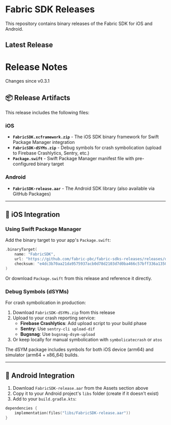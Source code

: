 # Fabric SDK Releases

This repository contains binary releases of the Fabric SDK for iOS and Android.

## Latest Release

# Release Notes

Changes since v0.3.1


## 📦 Release Artifacts

This release includes the following files:

### iOS
- **`FabricSDK.xcframework.zip`** - The iOS SDK binary framework for Swift Package Manager integration
- **`FabricSDK-dSYMs.zip`** - Debug symbols for crash symbolication (upload to Firebase Crashlytics, Sentry, etc.)
- **`Package.swift`** - Swift Package Manager manifest file with pre-configured binary target

### Android
- **`FabricSDK-release.aar`** - The Android SDK library (also available via GitHub Packages)

---

## 🍎 iOS Integration

### Using Swift Package Manager

Add the binary target to your app's `Package.swift`:

```swift
.binaryTarget(
    name: "FabricSDK",
    url: "https://github.com/fabric-pbc/fabric-sdks-releases/releases/download/v0.3.1/FabricSDK.xcframework.zip",
    checksum: "e4dc3b70aa21da9575937acb0d78d2103d7d0ba466c57bff336a1350cc5c3363"
)
```

Or download `Package.swift` from this release and reference it directly.

### Debug Symbols (dSYMs)

For crash symbolication in production:

1. Download `FabricSDK-dSYMs.zip` from this release
2. Upload to your crash reporting service:
   - **Firebase Crashlytics**: Add upload script to your build phase
   - **Sentry**: Use `sentry-cli upload-dif`
   - **Bugsnag**: Use `bugsnag-dsym-upload`
3. Or keep locally for manual symbolication with `symbolicatecrash` or `atos`

The dSYM package includes symbols for both iOS device (arm64) and simulator (arm64 + x86_64) builds.

---

## 🤖 Android Integration

1. Download `FabricSDK-release.aar` from the Assets section above
2. Copy it to your Android project's `libs` folder (create if it doesn't exist)
3. Add to your `build.gradle.kts`:

```kotlin
dependencies {
    implementation(files("libs/FabricSDK-release.aar"))
}
```
